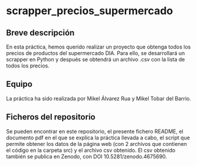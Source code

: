 # scrapper_precios_supermercado

## Breve descripción

En esta práctica, hemos querido realizar un proyecto que obtenga todos los precios de productos del supermercado DIA. Para ello, se desarrollará un scrapper en Python y después se obtendrá un archivo .csv con la lista de todos los precios.


## Equipo

La práctica ha sido realizada por Mikel Álvarez Rua y Mikel Tobar del Barrio.

## Ficheros del repositorio

Se pueden encontrar en este repositorio, el presente fichero README, el documento pdf en el que se explica la práctica llevada a cabo, el script que permite obtener los datos de la página web (con 2 archivos que contienen el código en la carpeta src) y el archivo csv obtenido. El csv obtenido también se publica en Zenodo, con DOI 10.5281/zenodo.4675690.

